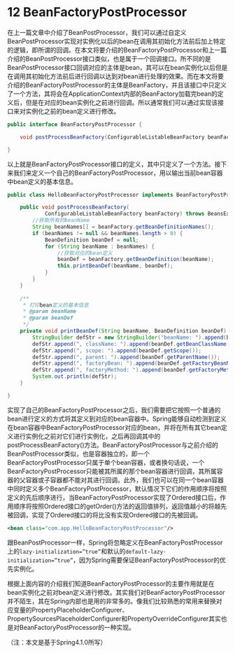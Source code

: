 # 12 BeanFactoryPostProcessor
在上一篇文章中介绍了BeanPostProcessor，我们可以通过自定义BeanPostProcessor实现对实例化以后的bean在调用其初始化方法前后加上特定的逻辑，即所谓的回调。在本文将要介绍的BeanFactoryPostProcessor和上一篇介绍的BeanPostProcessor接口类似，也是属于一个回调接口。所不同的是BeanPostProcessor接口回调对应的主体是bean，其可以在bean实例化以后但是在调用其初始化方法前后进行回调以达到对bean进行处理的效果。而在本文将要介绍的BeanFactoryPostProcessor的主体是BeanFactory，并且该接口中只定义了一个方法，其将会在ApplicationContext内部的BeanFactory加载完bean的定义后，但是在对应的bean实例化之前进行回调。所以通常我们可以通过实现该接口来对实例化之前的bean定义进行修改。
```java
public interface BeanFactoryPostProcessor {

	void postProcessBeanFactory(ConfigurableListableBeanFactory beanFactory) throws BeansException;

}
```

以上就是BeanFactoryPostProcessor接口的定义，其中只定义了一个方法。接下来我们来定义一个自己的BeanFactoryPostProcessor，用以输出当前bean容器中bean定义的基本信息。
```java
public class HelloBeanFactoryPostProcessor implements BeanFactoryPostProcessor {

	public void postProcessBeanFactory(
			ConfigurableListableBeanFactory beanFactory) throws BeansException {
		//获取所有的beanName
		String beanNames[] = beanFactory.getBeanDefinitionNames();
		if (beanNames != null && beanNames.length > 0) {
			BeanDefinition beanDef = null;
			for (String beanName : beanNames) {
				//获取对应的bean定义
				beanDef = beanFactory.getBeanDefinition(beanName);
				this.printBeanDef(beanName, beanDef);
			}
		}
	}
	
	/**
	 * 打印bean定义的基本信息
	 * @param beanName
	 * @param beanDef
	 */
	private void printBeanDef(String beanName, BeanDefinition beanDef) {
		StringBuilder defStr = new StringBuilder("beanName: ").append(beanName);
		defStr.append(", className: ").append(beanDef.getBeanClassName());
		defStr.append(", scope: ").append(beanDef.getScope());
		defStr.append(", parent: ").append(beanDef.getParentName());
		defStr.append(", factoryBean: ").append(beanDef.getFactoryBeanName());
		defStr.append(", factoryMethod: ").append(beanDef.getFactoryMethodName());
		System.out.println(defStr);
	}

}
```

实现了自己的BeanFactoryPostProcessor之后，我们需要把它按照一个普通的bean进行定义的方式将其定义到对应的bean容器中。Spring能够自动检测到定义在bean容器中BeanFactoryPostProcessor对应的bean，并将在所有其它bean定义进行实例化之前对它们进行实例化，之后再回调其中的postProcessBeanFactory()方法。BeanFactoryPostProcessor与之前介绍的BeanPostProcessor类似，也是容器独立的，即一个BeanFactoryPostProcessor只属于单个bean容器，或者换句话说，一个BeanFactoryPostProcessor只能被其所属的那个bean容器进行回调，其所属容器的父容器或子容器都不能对其进行回调。此外，我们也可以在同一个bean容器中同时定义多个BeanFactoryPostProcessor，默认情况下它们的作用顺序将按照定义的先后顺序进行，当BeanFactoryPostProcessor实现了Ordered接口后，作用顺序将按照Ordered接口的getOrder()方法的返回值排列，返回值越小的将越先被回调，实现了Ordered接口的将比没有实现Ordered接口的先被回调。
```xml
<bean class="com.app.HelloBeanFactoryPostProcessor"/>
```

跟BeanPostProcessor一样，Spring将忽略定义在BeanFactoryPostProcessor上的`lazy-initialization=”true”`和默认的`default-lazy-initialization=”true”`，因为Spring需要保证BeanFactoryPostProcessor的优先实例化。  

根据上面内容的介绍我们知道BeanFactoryPostProcessor的主要作用就是在bean实例化之前对bean定义进行修改。其实我们对BeanFactoryPostProcessor并不陌生，其在Spring内部也是用的非常多的。像我们比较熟悉的常用来替换对应变量的PropertyPlaceholderConfigurer、PropertySourcesPlaceholderConfigurer和PropertyOverrideConfigurer其实也是对BeanFactoryPostProcessor的一种实现。

（注：本文是基于Spring4.1.0所写）
